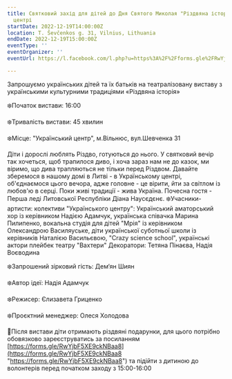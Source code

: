 ```yaml
---
title: Святковий захід для дітей до Дня Святого Миколая "Різдвяна історія" в Українському
  центрі
startDate: 2022-12-19T14:00:00Z
location: T. Ševčenkos g. 31, Vilnius, Lithuania
endDate: 2022-12-19T15:00:00Z
eventType: ''
eventOrganizer: ''
eventUrl: https://l.facebook.com/l.php?u=https%3A%2F%2Fforms.gle%2FRwYjbF5XE9ckNBaa8%3Ffbclid%3DIwAR2JIzDRBrcFHgROINk93vaQsBXcodi3CWWbzAAVu_tMteWqDiG5D_twOZ0&h=AT2y5qwPGYCa7dhryoMBRKhVYMf98VPmvKqPCo8F3LRilZnPqRDl9lYn2tVCj2wPeaxeGQZx2mt-8yL9jE8ZIMiOO-Rht-2dXATBAk-j9FtvYO3lwzQ8wacBnYJaNBo7jdv1&__tn__=q&c[0]=AT2eWVT-9_1K3PjBf8ERzoRK7qpH_C2Zcl9D5jSVMQkoNHjgNvniO4mltSRETMvOkSScG2Gce2RsZwxlptMmi2I0UQdAQIdnrcWxk_186YewRQSyG5VKOC1ZRaxLNUW4w9BBXzGSzzqSepg4n8vLJDdOO3fY

---
```

Запрошуємо українських дітей та їх батьків на театралізовану виставу з українськими культурними традиціями «Різдвяна історія» 

❄️Початок вистави: 16:00 

❄️Тривалість вистави: 45 хвилин 

❄️Місце: "Український центр", м.Вільнюс, вул.Шевченка 31

 Діти і дорослі люблять Різдво, готуються до нього. У святковий вечір так хочеться, щоб трапилося диво, і хоча зараз нам не до казок, ми віримо, що дива трапляються не тільки перед Різдвом. Давайте зберемося в нашому домі в Литві - в Українському центрі, об'єднаємося цього вечора, адже головне - це вірити, йти за світлом із любов'ю в серці. Поки живі традиції - жива Україна. Почесна гостя - Перша леді Литовської Республіки Діана Наусєдєнє. ❄️Учасники-артисти: колективи "Українського центру": Український аматорський хор із керівником Надією Адамчук, українська співачка Марина Пилипенко, вокальна студія для дітей "Мрія" із керівником Олександрою Василяуське, діти української суботньої школи із керівників Наталією Васильєвою, "Сrazy science school", українські актори плейбек театру "Вахтери" Декоратори: Тетяна Пінаєва, Надія Воєводина 

❄️Запрошений зірковий гість: Дем‘ян Шиян 

❄️Автор ідеї: Надія Адамчук 

❄️Режисер: Єлизавета Гриценко 

❄️Проєктний менеджер: Олеся Холодова 

🎁Після вистави діти отримають різдвяні подарунки, для цього потрібно обовязково зареєструватись за посиланням [https://forms.gle/RwYjbF5XE9ckNBaa8](https://forms.gle/RwYjbF5XE9ckNBaa8 "https://forms.gle/RwYjbF5XE9ckNBaa8") та підійти з дитиною до волонтерів перед початком заходу з 15:00-16:00